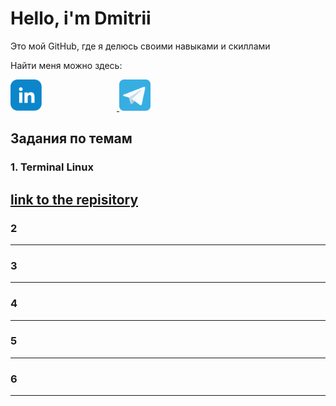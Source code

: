 <div class="container">
    <h1>Hello, i'm Dmitrii</h1>
    <p class="text">Это мой GitHub, где я делюсь своими навыками и скиллами</p>
    <div class="about">
        <p class="about__text">Найти меня можно здесь:</p>
        <div class="social">
            <a target="_blank" href="https://www.linkedin.com/in/zakharov-dmitrii/">
                <img class="social__link" src="img/linkedIn.svg" style="width: 50px; height: 50px; margin-right: 120px;">
            </a>
            <a target="_blank" href="https://t.me/zakharov_dm">
                <img class="social__link" src="img/telegram.svg" style="width: 50px; height: 50px;">
            </a>
            <!-- <a target="_blank" href="https://krasnoyarsk.hh.ru/resume/7556328eff0b98abc40039ed1f444b586f3145">
                <img class="social__link" style="width: 50px; height: 50px;"
                    src="head_hunter-0000.png" alt="hh">
            </a> -->
        </div>
    </div>
</div>

## Задания по темам

### 1. Terminal Linux

[link to the repisitory](https://github.com/zakharov-dmitriy/terminal)
---

### 2

---

### 3

---

### 4

---

### 5

---

### 6

---
<!--
**zakharov-dmitriy/zakharov-dmitriy** is a ✨ _special_ ✨ repository because its `README.md` (this file) appears on your GitHub profile.

Here are some ideas to get you started:

- 🔭 I’m currently working on ...
- 🌱 I’m currently learning ...
- 👯 I’m looking to collaborate on ...
- 🤔 I’m looking for help with ...
- 💬 Ask me about ...
- 📫 How to reach me: ...
- 😄 Pronouns: ...
- ⚡ Fun fact: ...
-->
